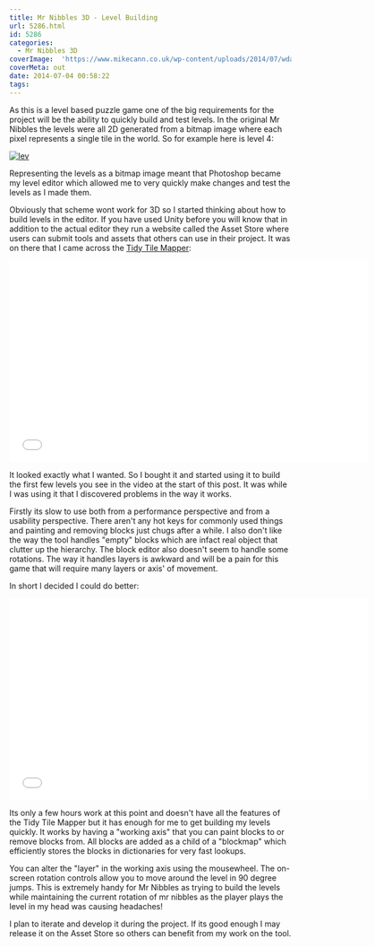 ```yaml
---
title: Mr Nibbles 3D - Level Building
url: 5286.html
id: 5286
categories:
  - Mr Nibbles 3D
coverImage:  'https://www.mikecann.co.uk/wp-content/uploads/2014/07/wdactfst.csv'
coverMeta: out
date: 2014-07-04 00:58:22
tags:
---
```


As this is a level based puzzle game one of the big requirements for the project will be the ability to quickly build and test levels. In the original Mr Nibbles the levels were all 2D generated from a bitmap image where each pixel represents a single tile in the world. So for example here is level 4:

<!-- more -->

[![lev](https://www.mikecann.co.uk/wp-content/uploads/2014/07/lev.png)](https://www.mikecann.co.uk/wp-content/uploads/2014/07/lev.png)

Representing the levels as a bitmap image meant that Photoshop became my level editor which allowed me to very quickly make changes and test the levels as I made them.

Obviously that scheme wont work for 3D so I started thinking about how to build levels in the editor. If you have used Unity before you will know that in addition to the actual editor they run a website called the Asset Store where users can submit tools and assets that others can use in their project. It was on there that I came across the [Tidy Tile Mapper](https://www.assetstore.unity3d.com/en/#!/content/2648):

<iframe width="640" height="360" src="//www.youtube.com/embed/Oh1AH9N1-9E" frameborder="0" allowfullscreen></iframe>

It looked exactly what I wanted. So I bought it and started using it to build the first few levels you see in the video at the start of this post. It was while I was using it that I discovered problems in the way it works.

Firstly its slow to use both from a performance perspective and from a usability perspective. There aren't any hot keys for commonly used things and painting and removing blocks just chugs after a while. I also don't like the way the tool handles "empty" blocks which are infact real object that clutter up the hierarchy. The block editor also doesn't seem to handle some rotations. The way it handles layers is awkward and will be a pain for this game that will require many layers or axis' of movement.

In short I decided I could do better:

<iframe width="640" height="360" src="//www.youtube.com/embed/QHCb9V0qrow" frameborder="0" allowfullscreen></iframe>

Its only a few hours work at this point and doesn't have all the features of the Tidy Tile Mapper but it has enough for me to get building my levels quickly. It works by having a "working axis" that you can paint blocks to or remove blocks from. All blocks are added as a child of a "blockmap" which efficiently stores the blocks in dictionaries for very fast lookups.

You can alter the "layer" in the working axis using the mousewheel. The on-screen rotation controls allow you to move around the level in 90 degree jumps. This is extremely handy for Mr Nibbles as trying to build the levels while maintaining the current rotation of mr nibbles as the player plays the level in my head was causing headaches!

I plan to iterate and develop it during the project. If its good enough I may release it on the Asset Store so others can benefit from my work on the tool.
